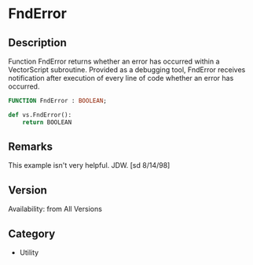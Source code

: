 # FndError

## Description
Function FndError returns whether an error has occurred within a VectorScript subroutine. Provided as a debugging tool, FndError receives notification after execution of every line of code whether an error has occurred.

```pascal
FUNCTION FndError : BOOLEAN;
```

```python
def vs.FndError():
    return BOOLEAN
```

## Remarks
This example isn't very helpful. JDW.
[sd 8/14/98]

## Version
Availability: from All Versions

## Category
* Utility

